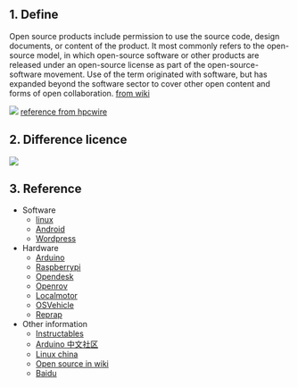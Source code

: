 
##  1. Define
Open source products include permission to use the source code, design documents, or content of the product. It most commonly refers to the open-source model, in which open-source software or other products are released under an open-source license as part of the open-source-software movement. Use of the term originated with software, but has expanded beyond the software sector to cover other open content and forms of open collaboration.
[from wiki](https://en.wikipedia.org/wiki/Open_source)

![](https://gitlab.com/picbed/bed/uploads/725d67b3da36f07f5bc25bf9a3e0db4e/OpenSourceOverTime.png
)
[reference from hpcwire](https://www.hpcwire.com/2017/06/15/opensuco-open-source-supercomputing-isc/)




## 2. Difference licence
![](https://gitlab.com/picbed/bed/uploads/d617f6a9c86081a24e26d4290e69d31a/PERMISSIVE-VS-COPYLEFT-LICENSES-2.jpg)



## 3. Reference
* Software
  * [linux](https://www.linux.org/)
  * [Android](https://www.android.com/)
  * [Wordpress](WordPress.org)
* Hardware
  * [Arduino](www.arduino.cc)
  * [Raspberrypi](https://www.raspberrypi.org/)
  * [Opendesk](https://www.opendesk.cc/)
  * [Openrov](https://www.sofarocean.com/)
  * [Localmotor](https://localmotors.com/)
  * [OSVehicle](http://osvehicle.com/)
  * [Reprap](https://reprap.org/wiki/RepRap)
* Other information
  * [Instructables](https://www.instructables.com/)
  * [Arduino 中文社区](https://www.arduino.cn)
  * [Linux china](https://linux.cn/)
  * [Open source in wiki](https://en.wikipedia.org/wiki/Open_source)
  * [Baidu](https://baike.baidu.com/item/%E5%BC%80%E6%94%BE%E6%BA%90%E4%BB%A3%E7%A0%81/114160?fromtitle=Open%20Source&fromid=2667585&fr=aladdin)

